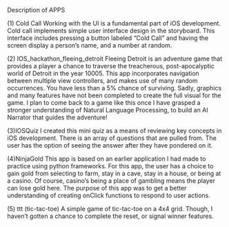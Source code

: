 Description of APPS

(1) Cold Call
	Working with the UI is a fundamental part of iOS development. Cold call implements simple user interface design in the storyboard. This interface includes pressing a button labeled “Cold Call” and having the screen display a person’s name, and a number at random.

(2) IOS_hackathon_fleeing_detroit
	Fleeing Detroit is an adventure game that provides a player a chance to traverse the treacherous, post-apocalyptic world of Detroit in the year 10005. 
	This app incorporates navigation between multiple view controllers, and makes use of many random occurrences. You have less than a 5% chance of surviving. Sadly, graphics and many features have not been completed to create the full visual for the game. 
	I plan to come back to a game like this once I have grasped a stronger understanding of Natural Language Processing, to build an AI Narrator that guides the adventure! 

(3)IOSQuiz
	I created this mini quiz as a means of reviewing key concepts in iOS development. There is an array of questions that are pulled from. The user has the option of seeing the answer after they have pondered on it.  

(4)NinjaGold
	This app is based on an earlier application I had made to practice using python frameworks. For this app, the user has a choice to gain gold from selecting to farm, stay in a cave, stay in a house, or being at a casino. Of course, casino’s being a place of gambling means the player can lose gold here. 
	The purpose of this app was to get a better understanding of creating onClick functions to respond to user actions. 

(5) ttt (tic-tac-toe)
	A simple game of tic-tac-toe on a 4x4 grid. Though, I haven’t gotten a chance to complete the reset, or signal winner features. 
 
